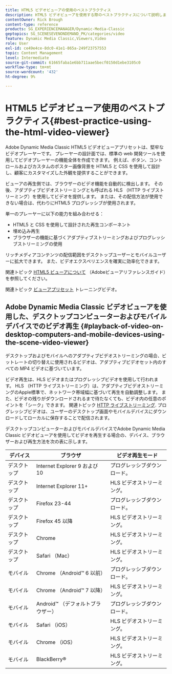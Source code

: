 ```yaml
---
title: HTML5 ビデオビューアの使用のベストプラクティス
description: HTML5 ビデオビューアを使用する際のベストプラクティスについて説明します。
contentOwner: Rick Brough
content-type: reference
products: SG_EXPERIENCEMANAGER/Dynamic-Media-Classic
geptopics: SG_SCENESEVENONDEMAND_PK/categories/video
feature: Dynamic Media Classic,Viewers,Video
role: User
exl-id: ce49e4ce-8dc0-41e1-865a-249f23757553
topic: Content Management
level: Intermediate
source-git-commit: 61665faba1e6bb711aae5becf0150d1ebe3105c0
workflow-type: tm+mt
source-wordcount: '432'
ht-degree: 9%

---
```


# HTML5 ビデオビューア使用のベストプラクティス{#best-practice-using-the-html-video-viewer}

Adobe Dynamic Media Classic HTML5 ビデオビューアプリセットは、堅牢なビデオプレーヤーです。 プレーヤーの設計面では、標準の web 開発ツールを使用してビデオプレーヤーの機能全体を作成できます。 例えば、ボタン、コントロールおよびカスタムのポスター画像背景を HTML5 と CSS を使用して設計し、顧客にカスタマイズした外観を提供することができます。

ビューアの再生側では、ブラウザーのビデオ機能を自動的に検出します。 その後、アダプティブビデオストリーミングとも呼ばれる HLS （HTTP ライブストリーミング）を使用してビデオを提供します。 または、その配信方法が使用できない場合は、代わりにHTML5 プログレッシブが使用されます。

単一のプレーヤーに以下の能力を組み合わせる：

* HTML5 と CSS を使用して設計された再生コンポーネント
* 埋め込み再生
* ブラウザーの機能に基づくアダプティブストリーミングおよびプログレッシブストリーミングの使用

リッチメディアコンテンツの配信範囲をデスクトップユーザーとモバイルユーザーに拡大できます。 また、ビデオエクスペリエンスを確実に効率化できます。

関連トピック [HTML5 ビューアについて](https://experienceleague.adobe.com/en/docs/dynamic-media-developer-resources/library/viewers-for-aem-assets-only/c-html5-aem-asset-viewers#viewers-for-aem-assets-only) （Adobeビューアリファレンスガイド）を参照してください。

関連トピック [ビューアプリセット](https://s7d5.scene7.com/s7viewers/html5/VideoViewer.html?videoserverurl=https://s7d5.scene7.com/is/content/&amp;emailurl=https://s7d5.scene7.com/s7/emailFriend&amp;serverUrl=https://s7d5.scene7.com/is/image/&amp;config=Scene7SharedAssets/Universal_HTML5_Video&amp;contenturl=https://s7d5.scene7.com/skins/&amp;asset=S7tutorials/550_viewer-presets_converted%20renamed_Done-AVS) トレーニングビデオ。

## Adobe Dynamic Media Classic ビデオビューアを使用した、デスクトップコンピューターおよびモバイルデバイスでのビデオ再生 {#playback-of-video-on-desktop-computers-and-mobile-devices-using-the-scene-video-viewer}

デスクトップおよびモバイルへのアダプティブビデオストリーミングの場合、ビットレートの切り替えに使用されるビデオは、アダプティブビデオセット内のすべての MP4 ビデオに基づいています。

ビデオ再生は、HLS ビデオまたはプログレッシブビデオを使用して行われます。 HLS （HTTP ライブストリーミング）は、アダプティブビデオストリーミングのApple標準で、ネットワーク帯域幅に基づいて再生を自動調整します。 また、ビデオの残りがダウンロードされるまで待たなくても、ビデオ内の任意のポイントを「シーク」できます。 関連トピック [HTTP ライブストリーミング](https://developer.apple.com/streaming/). プログレッシブビデオは、ユーザーのデスクトップ画面やモバイルデバイスにダウンロードしてローカルに保存することで配信されます。

デスクトップコンピューターおよびモバイルデバイスでAdobe Dynamic Media Classic ビデオビューアを使用してビデオを再生する場合の、デバイス、ブラウザーおよび再生方法を次の表に示します。

| デバイス | ブラウザ | ビデオ再生モード |
|--- |--- |--- |
| デスクトップ | Internet Explorer 9 および 10 | プログレッシブダウンロード。 |
| デスクトップ | Internet Explorer 11+ | HLS ビデオストリーミング。 |
| デスクトップ | Firefox 23-44 | プログレッシブダウンロード。 |
| デスクトップ | Firefox 45 以降 | HLS ビデオストリーミング。 |
| デスクトップ | Chrome | HLS ビデオストリーミング。 |
| デスクトップ | Safari （Mac） | HLS ビデオストリーミング。 |
| モバイル | Chrome （Android™ 6 以前） | プログレッシブダウンロード。 |
| モバイル | Chrome （Android™ 7 以降） | HLS ビデオストリーミング。 |
| モバイル | Android™ （デフォルトブラウザー） | プログレッシブダウンロード。 |
| モバイル | Safari （iOS） | HLS ビデオストリーミング。 |
| モバイル | Chrome （iOS） | HLS ビデオストリーミング。 |
| モバイル | BlackBerry® | HLS ビデオストリーミング。 |
